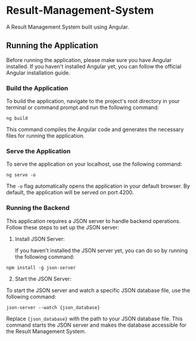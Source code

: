 # Result-Management-System

A Result Management System built using Angular.

## Running the Application

Before running the application, please make sure you have Angular installed. If you haven't installed Angular yet, you can follow the official Angular installation guide.

### Build the Application

To build the application, navigate to the project's root directory in your terminal or command prompt and run the following command:

```console
ng build
```


This command compiles the Angular code and generates the necessary files for running the application.

### Serve the Application

To serve the application on your localhost, use the following command:

```console
ng serve -o
```

The `-o` flag automatically opens the application in your default browser. By default, the application will be served on port 4200.

### Running the Backend

This application requires a JSON server to handle backend operations. Follow these steps to set up the JSON server:

1. Install JSON Server:

   If you haven't installed the JSON server yet, you can do so by running the following command:

```console
npm install -g json-server
```
2. Start the JSON Server:

To start the JSON server and watch a specific JSON database file, use the following command:

```console
json-server --watch {json_database}
```
Replace `{json_database}` with the path to your JSON database file. This command starts the JSON server and makes the database accessible for the Result Management System.

